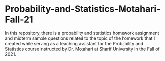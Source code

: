 # Probability-and-Statistics-Motahari-Fall-21

In this repository, there is a probability and statistics homework assignment and midterm sample questions related to the topic of the homework that I created while serving as a teaching assistant for the Probability and Statistics course instructed by Dr. Motahari at Sharif University in the Fall of 2021.
